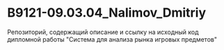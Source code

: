 # B9121-09.03.04_Nalimov_Dmitriy
Репозиторий, содержащий описание и ссылку на исходный код дипломной работы "Система для анализа рынка игровых предметов"
